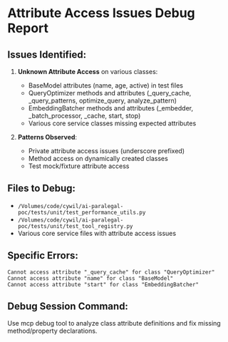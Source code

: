 # Attribute Access Issues Debug Report

## Issues Identified:
1. **Unknown Attribute Access** on various classes:
   - BaseModel attributes (name, age, active) in test files
   - QueryOptimizer methods and attributes (_query_cache, _query_patterns, optimize_query, analyze_pattern)
   - EmbeddingBatcher methods and attributes (_embedder, _batch_processor, _cache, start, stop)
   - Various core service classes missing expected attributes

2. **Patterns Observed**:
   - Private attribute access issues (underscore prefixed)
   - Method access on dynamically created classes
   - Test mock/fixture attribute access

## Files to Debug:
- `/Volumes/code/cywil/ai-paralegal-poc/tests/unit/test_performance_utils.py`
- `/Volumes/code/cywil/ai-paralegal-poc/tests/unit/test_tool_registry.py`
- Various core service files with attribute access issues

## Specific Errors:
```
Cannot access attribute "_query_cache" for class "QueryOptimizer"
Cannot access attribute "name" for class "BaseModel"
Cannot access attribute "start" for class "EmbeddingBatcher"
```

## Debug Session Command:
Use mcp debug tool to analyze class attribute definitions and fix missing method/property declarations.